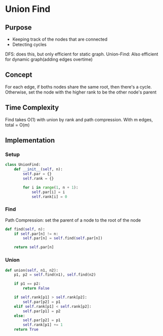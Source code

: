 # Union Find 

## Purpose
- Keeping track of the nodes that are connected
- Detecting cycles

DFS: does this, but only efficient for static graph.
Union-Find: Also efficient for dynamic graph(adding edges overtime)

## Concept
For each edge, if boths nodes share the same root, then there's a cycle. Otherwise, set the node with the higher rank to be the other node's parent

## Time Complexity
Find takes O(1) with union by rank and path compression. 
With m edges, total = O(m)

## Implementation

### Setup
```python
class UnionFind:
    def __init__(self, n):
        self.par = {}
        self.rank = {}

        for i in range(1, n + 1):
            self.par[i] = i
            self.rank[i] = 0
```

### Find
Path Compression: set the parent of a node to the root of the node
```python
def find(self, n):
    if self.par[n] != n:
        self.par[n] = self.find(self.par[n])

    return self.par[n]
```

### Union
```python
def union(self, n1, n2):
    p1, p2 = self.find(n1), self.find(n2)

    if p1 == p2:
        return False

    if self.rank[p1] > self.rank[p2]: 
        self.par[p2] = p1
    elif self.rank[p1] < self.rank[p2]: 
        self.par[p1] = p2
    else:
        self.par[p2] = p1
        self.rank[p1] += 1
    return True 
```